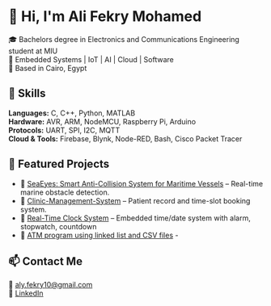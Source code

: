 # 👋 Hi, I'm Ali Fekry Mohamed

🎓 Bachelors degree in Electronics and Communications Engineering student at MIU  
🔧 Embedded Systems | IoT | AI | Cloud | Software  
📍 Based in Cairo, Egypt

## 🔧 Skills
**Languages:** C, C++, Python, MATLAB  
**Hardware:** AVR, ARM, NodeMCU, Raspberry Pi, Arduino  
**Protocols:** UART, SPI, I2C, MQTT  
**Cloud & Tools:** Firebase, Blynk, Node-RED, Bash, Cisco Packet Tracer

## 📂 Featured Projects
- 🔹 [SeaEyes: Smart Anti-Collision System for Maritime Vessels](https://github.com/Ali-Fekry/SeaEyes-Smart-Anti-Collision-System-for-Maritime-Vessels) – Real-time marine obstacle detection. 
- 🔹 [Clinic-Management-System](https://github.com/Ali-Fekry/Clinic-Management-System) – Patient record and time-slot booking system.  
- 🔹 [Real-Time Clock System](https://github.com/Ali-Fekry/Real-Time-Clock-System) – Embedded time/date system with alarm, stopwatch, countdown
- 🔹 [ATM program using linked list and CSV files](#) - 

## 📫 Contact Me
📧 aly.fekry10@gmail.com  
🔗 [LinkedIn](https://www.linkedin.com/in/ali-fekry)  
